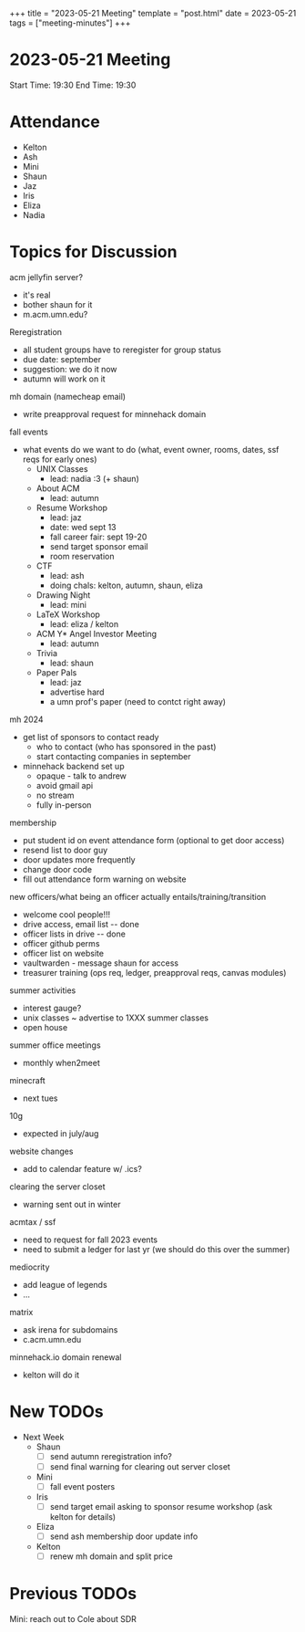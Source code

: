 +++
title = "2023-05-21 Meeting"
template = "post.html"
date = 2023-05-21
tags = ["meeting-minutes"]
+++
# 2023-05-21 Meeting

Start Time: 19:30
End Time: 19:30

# Attendance
- Kelton
- Ash
- Mini 
- Shaun
- Jaz
- Iris
- Eliza
- Nadia

# Topics for Discussion

acm jellyfin server?
- it's real
- bother shaun for it  
- m.acm.umn.edu?

Reregistration
- all student groups have to reregister for group status
- due date: september
- suggestion: we do it now
- autumn will work on it

mh domain (namecheap email) 
- write preapproval request for minnehack domain  

fall events
- what events do we want to do (what, event owner, rooms, dates, ssf reqs for early ones)
  - UNIX Classes
    - lead: nadia :3 (+ shaun)
  - About ACM
    - lead: autumn
  - Resume Workshop
    - lead: jaz
    - date: wed sept 13
    - fall career fair: sept 19-20
    - send target sponsor email 
    - room reservation
  - CTF
    - lead: ash
    - doing chals: kelton, autumn, shaun, eliza
  - Drawing Night
    - lead: mini
  - LaTeX Workshop
    - lead: eliza / kelton
  - ACM Y* Angel Investor Meeting
    - lead: autumn 
  - Trivia 
    - lead: shaun
  - Paper Pals
    - lead: jaz
    - advertise hard
    - a umn prof's paper (need to contct right away)

mh 2024
- get list of sponsors to contact ready
  - who to contact (who has sponsored in the past)
  - start contacting companies in september
- minnehack backend set up
  - opaque - talk to andrew
  - avoid gmail api
  - no stream
  - fully in-person

membership
- put student id on event attendance form (optional to get door access)
- resend list to door guy 
- door updates more frequently
- change door code
- fill out attendance form warning on website

new officers/what being an officer actually entails/training/transition
- welcome cool people!!!
- drive access, email list -- done
- officer lists in drive -- done
- officer github perms
- officer list on website 
- vaultwarden - message shaun for access 
- treasurer training (ops req, ledger, preapproval reqs, canvas modules)

summer activities
- interest gauge?
- unix classes ~ advertise to 1XXX summer classes
- open house

summer office meetings
- monthly when2meet

minecraft
- next tues

10g
- expected in july/aug

website changes
- add to calendar feature w/ .ics?

clearing the server closet
- warning sent out in winter

acmtax / ssf
- need to request for fall 2023 events
- need to submit a ledger for last yr (we should do this over the summer)

mediocrity
- add league of legends
- ...

matrix
- ask irena for subdomains
- c.acm.umn.edu

minnehack.io domain renewal
- kelton will do it

# New TODOs
- Next Week
  - Shaun
    - [ ] send autumn reregistration info? 
    - [ ] send final warning for clearing out server closet
  - Mini
    - [ ] fall event posters
  - Iris
    - [ ] send target email asking to sponsor resume workshop (ask kelton for details)
  - Eliza
    - [ ] send ash membership door update info
  - Kelton
    - [ ] renew mh domain and split price

# Previous TODOs

Mini: reach out to Cole about SDR
